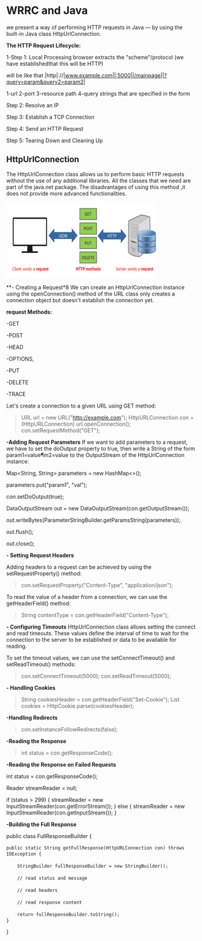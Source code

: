 #  WRRC and Java
we present a way of performing HTTP requests in Java — by using the built-in Java class HttpUrlConnection.

**The HTTP Request Lifecycle:**

1-Step 1: Local Processing 
browser extracts the "scheme"/protocol (we have establishedthat this will be HTTP)

will be like that |http|://|www.example.com||:5000||/mainpage||?query=param&query2=param2|

1-url 2-port 3-resource path 4-query strings that are specified in the form

Step 2: Resolve an IP

Step 3: Establish a TCP Connection
 
Step 4: Send an HTTP Request
 
Step 5: Tearing Down and Cleaning Up

## HttpUrlConnection
The HttpUrlConnection class allows us to perform basic HTTP requests without the use of any
additional libraries. All the classes that we need are part of the java.net package.
The disadvantages of using this method ,it does not provide more advanced functionalities.

<img src="images/HttpMethods.png" width=400 height=200>

**- Creating a Request*8
We can create an HttpUrlConnection instance using the openConnection() method of the URL class
only creates a connection object but doesn't establish the connection yet.

**request Methods:**

-GET

-POST

-HEAD

-OPTIONS, 

-PUT

-DELETE

-TRACE

Let's create a connection to a given URL using GET method:

>URL url = new URL("http://example.com");
 HttpURLConnection con = (HttpURLConnection) url.openConnection();
 con.setRequestMethod("GET");
 
 **-Adding Request Parameters**
 If we want to add parameters to a request, we have to set the doOutput property to true,
 then write a String of the form param1=value¶m2=value to the OutputStream of the HttpUrlConnection instance:
 
Map<String, String> parameters = new HashMap<>();

parameters.put("param1", "val");

con.setDoOutput(true);

DataOutputStream out = new DataOutputStream(con.getOutputStream());

out.writeBytes(ParameterStringBuilder.getParamsString(parameters));

out.flush();

out.close();

**- Setting Request Headers**

 Adding headers to a request can be achieved by using the setRequestProperty() method:
 >con.setRequestProperty("Content-Type", "application/json");

To read the value of a header from a connection, we can use the getHeaderField() method:
>String contentType = con.getHeaderField("Content-Type");

**- Configuring Timeouts**
HttpUrlConnection class allows setting the connect and read timeouts. These values define the interval of time
to wait for the connection to the server to be established or data to be available for reading.

To set the timeout values, we can use the setConnectTimeout() and setReadTimeout() methods:
>con.setConnectTimeout(5000);
con.setReadTimeout(5000);

**- Handling Cookies**
>String cookiesHeader = con.getHeaderField("Set-Cookie");
List<HttpCookie> cookies = HttpCookie.parse(cookiesHeader);
  
**-Handling Redirects**
 >con.setInstanceFollowRedirects(false);

**-Reading the Response**
  >int status = con.getResponseCode();
  
**-Reading the Response on Failed Requests**
  
  int status = con.getResponseCode();

Reader streamReader = null;

if (status > 299) {
    streamReader = new InputStreamReader(con.getErrorStream());
} else {
    streamReader = new InputStreamReader(con.getInputStream());
}
  
  
  
**-Building the Full Response**
  
  public class FullResponseBuilder {
  
    public static String getFullResponse(HttpURLConnection con) throws IOException {
  
        StringBuilder fullResponseBuilder = new StringBuilder();

        // read status and message

        // read headers

        // read response content

        return fullResponseBuilder.toString();
    }
}
  
  

  



 

